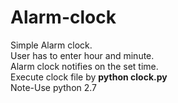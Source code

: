 # Alarm-clock
Simple Alarm clock.<br>
User has to enter hour and minute.<br>
Alarm clock notifies on the set time.<br>
Execute clock file by <b>python clock.py</b>
<br>Note-Use python 2.7
